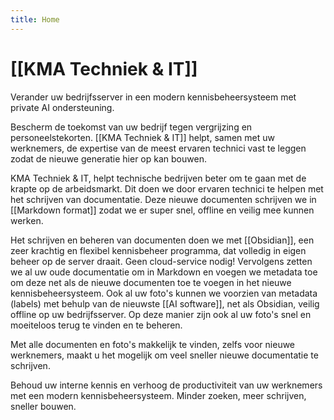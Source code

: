 ```yaml
---
title: Home
---
```

# [[KMA Techniek & IT]]
Verander uw bedrijfsserver in een modern kennisbeheersysteem met private AI ondersteuning.

Bescherm de toekomst van uw bedrijf tegen vergrijzing en personeelstekorten. [[KMA Techniek & IT]] helpt, samen met uw werknemers, de expertise van de meest ervaren technici vast te leggen zodat de nieuwe generatie hier op kan bouwen.

KMA Techniek & IT,  helpt technische bedrijven beter om te gaan met de krapte op de arbeidsmarkt. Dit doen we door ervaren technici te helpen met het schrijven van documentatie. Deze nieuwe documenten schrijven we in [[Markdown format]] zodat we er super snel, offline en veilig mee kunnen werken.

Het schrijven en beheren van documenten doen we met [[Obsidian]], een zeer krachtig en flexibel kennisbeheer programma, dat volledig in eigen beheer op de server draait. Geen cloud-service nodig! Vervolgens zetten we al uw oude documentatie om in Markdown en voegen we metadata toe om deze net als de nieuwe documenten toe te voegen in het nieuwe kennisbeheersysteem. Ook al uw foto's kunnen we voorzien van metadata (labels) met behulp van de nieuwste [[AI software]], net als Obsidian, veilig offline op uw bedrijfsserver. Op deze manier zijn ook al uw foto's snel en moeiteloos terug te vinden en te beheren.

Met alle documenten en foto's makkelijk te vinden, zelfs voor nieuwe werknemers, maakt u het mogelijk om veel sneller nieuwe documentatie te schrijven.

Behoud uw interne kennis en verhoog de productiviteit van uw werknemers met een modern kennisbeheersysteem. Minder zoeken, meer schrijven, sneller bouwen.